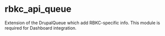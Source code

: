 # rbkc_api_queue
Extension of the DrupalQueue which add RBKC-specific info. This module is required for Dashboard integration.
